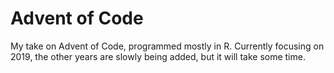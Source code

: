 # Advent of Code 
My take on Advent of Code, programmed mostly in R. 
Currently focusing on 2019, the other years are slowly being added, but it will take some time.
